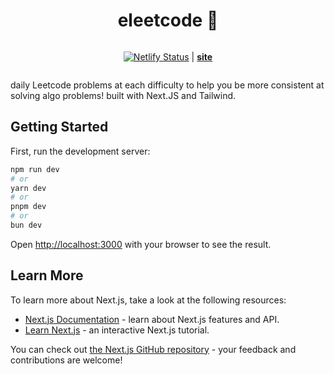 <div align="center">

# **eleetcode** 🍞

<div style="display: flex; justify-content: center; align-items: center;">

[![Netlify Status](https://api.netlify.com/api/v1/badges/693056d4-fea9-41fe-82bc-38a04fa8d4ad/deploy-status)](https://app.netlify.com/sites/eleetcode/deploys) | **[site](https://eleetcode.vercel.app/)**

</div>

</div>

daily Leetcode problems at each difficulty to help you be more consistent at solving algo problems! built with Next.JS and Tailwind.

## Getting Started

First, run the development server:

```bash
npm run dev
# or
yarn dev
# or
pnpm dev
# or
bun dev
```

Open [http://localhost:3000](http://localhost:3000) with your browser to see the result.

## Learn More

To learn more about Next.js, take a look at the following resources:

- [Next.js Documentation](https://nextjs.org/docs) - learn about Next.js features and API.
- [Learn Next.js](https://nextjs.org/learn) - an interactive Next.js tutorial.

You can check out [the Next.js GitHub repository](https://github.com/vercel/next.js/) - your feedback and contributions are welcome!
